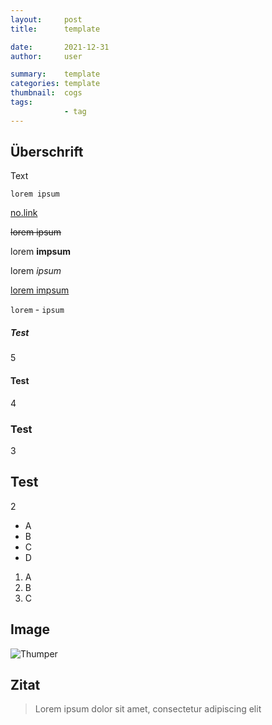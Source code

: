 ```yaml
---
layout:     post
title:      template

date:       2021-12-31
author:     user

summary:    template
categories: template
thumbnail:  cogs
tags:
            - tag
---
```

<div id="particles-js" class="background" ></div>
<script type="text/javascript" src="js/particles.js"></script>
<script src="js/app.js"></script>

## Überschrift

Text

```
lorem ipsum
```

[no.link](http://no.struggle.zone)

<del>lorem ipsum</del>

lorem __impsum__

lorem _ipsum_

<ins>lorem impsum</ins>

`lorem` - `ipsum`

##### Test
5

#### Test
4

### Test
3
  
## Test
2

* A
* B
* C
* D

1. A
2. B
3. C

## Image
![Thumper](https://i.imgur.com/DMCHDqF.jpg)

## Zitat
> Lorem ipsum dolor sit amet, consectetur adipiscing elit


<div id="particles-js" class="background" ></div>
<script type="text/javascript" src="js/particles.js"></script>
<script src="js/app.js"></script>